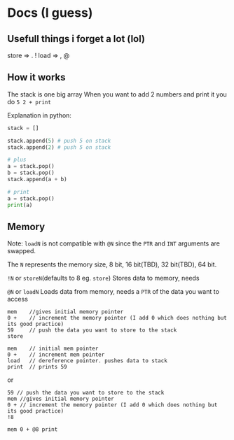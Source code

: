 # Docs (I guess)

## Usefull things i forget a lot (lol)

store => . !
load => , @

## How it works

The stack is one big array
When you want to add 2 numbers and print it you do `5 2 + print`

Explanation in python:

```python
stack = []

stack.append(5) # push 5 on stack
stack.append(2) # push 5 on stack

# plus
a = stack.pop()
b = stack.pop()
stack.append(a + b)

# print
a = stack.pop()
print(a)

```

## Memory

Note: `loadN` is not compatible with `@N` since the `PTR` and `INT` arguments are swapped.

The `N` represents the memory size, 8 bit, 16 bit(TBD), 32 bit(TBD), 64 bit.

`!N` or `storeN`(defaults to 8 eg. `store`) Stores data to memory, needs

`@N` or `loadN` Loads data from memory, needs a `PTR` of the data you want to access

```forth
mem    //gives initial memory pointer
0 +    // increment the memory pointer (I add 0 which does nothing but its good practice)
59     // push the data you want to store to the stack
store

mem    // initial mem pointer
0 +    // increment mem pointer
load   // dereference pointer. pushes data to stack
print  // prints 59
```

or

```forth
59 // push the data you want to store to the stack
mem //gives initial memory pointer
0 + // increment the memory pointer (I add 0 which does nothing but its good practice)
!8

mem 0 + @8 print
```
